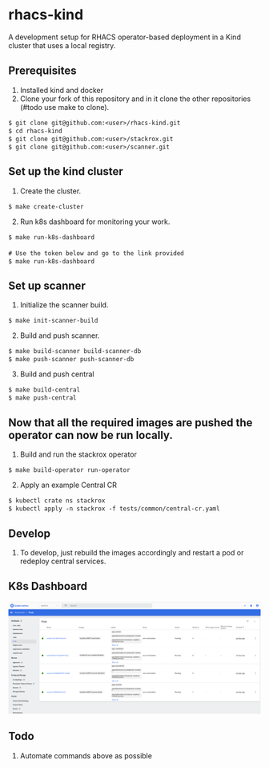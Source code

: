 # rhacs-kind
A development setup for RHACS operator-based deployment in a Kind cluster that uses a local registry.

## Prerequisites
1. Installed kind and docker
3. Clone your fork of this repository and in it clone the other repositories (#todo use make to clone).
  ```
  $ git clone git@github.com:<user>/rhacs-kind.git
  $ cd rhacs-kind
  $ git clone git@github.com:<user>/stackrox.git
  $ git clone git@github.com:<user>/scanner.git
  ```

## Set up the kind cluster

1. Create the cluster.
```
$ make create-cluster
```

2. Run k8s dashboard for monitoring your work.
```
$ make run-k8s-dashboard

# Use the token below and go to the link provided
$ make run-k8s-dashboard
```

## Set up scanner

1. Initialize the scanner build.
```
$ make init-scanner-build
```

2. Build and push scanner.
```
$ make build-scanner build-scanner-db
$ make push-scanner push-scanner-db
```

3. Build and push central
```
$ make build-central
$ make push-central
```

## Now that all the required images are pushed the operator can now be run locally.

1. Build and run the stackrox operator

```
$ make build-operator run-operator
```

2. Apply an example Central CR

```
$ kubectl crate ns stackrox
$ kubectl apply -n stackrox -f tests/common/central-cr.yaml
```

## Develop

1. To develop, just rebuild the images accordingly and restart a pod or redeploy central services.

## K8s Dashboard
![Pods](./images/pods.png "Pods")


## Todo
1. Automate commands above as possible
